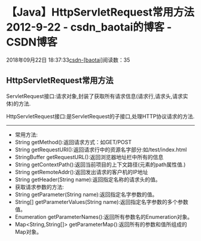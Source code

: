 # 【Java】HttpServletRequest常用方法2012-9-22 - csdn_baotai的博客 - CSDN博客

2018年09月22日 18:37:33[csdn-[baotai]](https://me.csdn.net/csdn_baotai)阅读数：35


## HttpServletRequest常用方法

ServletRequest接口:请求对象,封装了获取所有请求信息(请求行,请求头,请求实体)的方法.

HttpServletRequest接口:是ServletRequest的子接口,处理HTTP协议请求的方法.

---------------------------------------------------------------------------
- 常用方法:
- String getMethod():返回请求方式：如GET/POST
- String getRequestURI():返回请求行中的资源名字部分:如/test/index.html
- StringBuffer getRequestURL():返回浏览器地址栏中所有的信息
- String getContextPath():返回当前项目的上下文路径(元素的path属性值.)
- String getRemoteAddr():返回发出请求的客户机的IP地址
- String getHeader(String name):返回指定名称的请求头的值。
- 获取请求参数的方法:
- String getParameter(String name):返回指定名字参数的值。
- String[] getParameterValues(String name):返回指定名字参数的多个参数值。
- Enumeration getParameterNames():返回所有参数名的Enumeration对象。
- Map<String,String[]> getParameterMap():返回所有的参数和值所组成的Map对象。


